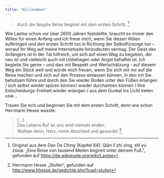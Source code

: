 ```yaml
---
title: "Willkommen"
---
```


> Auch die längste Reise beginnt mit dem ersten Schritt. [^1]

Wie Laotse schon vor über 2600 Jahren feststellte, braucht es immer den Willen für einen Anfang und ich freue mich, wenn Sie diesen Willen aufbringen und den ersten Schritt tun in Richtung der Selbstfürsorge tun – worauf Ihr Weg auf meine Internetseite hinzudeuten vermag. Der Geist des Anfängers ist in der Tat hilfreich, um sich auf einen Weg zu begeben, der neu ist und vielleicht auch mit Unbehagen oder Angst behaftet ist. Ich begleite Sie gerne – und dies mit Respekt und Wertschätzung - auf diesem Weg ein Stück weit und würde mich freuen, wenn Sie sich mit mir auf die Reise machen und sich auf den Prozess einlassen können, in den ich Sie behutsam führe und durch den Sie wieder Boden unter den Füßen erlangen / sich selbst wieder spüren können/ wieder durchatmen können / Ihre Entscheidungs-Freiheit wieder erlangen / aus dem Dunkel ins Licht treten usw...

Trauen Sie sich und beginnen Sie mit dem ersten Schritt, denn wie schon Herrmann Hesse wusste:

> (...) \
> Des Lebens Ruf an uns wird niemals enden. \
> Wohlan denn, Herz, nimm Abschied und gesunde! [^2]


[^1]: Original aus dem Dao De Ching (Kapitel 64): Qiān lǐ zhī xíng, shǐ yú zúxià: „Eine Reise von tausend Meilen beginnt unter deinem Fuß.", gefunden auf https://de.wikiquote.org/wiki/Laotse

[^2]: Herrmann Hesse „Stufen“, gefunden auf http://www.hhesse.de/gedichte.php?load=stufen
